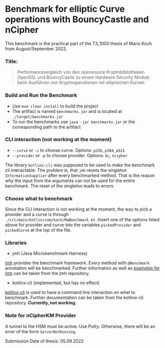 # Benchmark for elliptic Curve operations with BouncyCastle and nCipher

This benchmark is the practical part of the T3_1000 thesis of Maris Koch from August/September 2022.

### Title:

> Performancevergleich von den opensource Kryptobibliotheken OpenSSL und BouncyCastle zu einem Hardware Security Module
> beim Ausführen von Kryptooperationen mit elliptischen Kurven

### Build and Run the Benchmark

- Use `mvm clean install` to build the project
- The artifact is named `benchmarks.jar` and is located at `./target/benchmarks.jar`
- To run the benchmarks use `java -jar benchmarks.jar` or the corresponding path to the artifact

### CLI interaction (not working at the moment)

- `--curve` or `-c` to choose curve. Options: `p256`, `p384`, `p521`
- `--provider` or `-p` to choose provider. Options: `bc`, `ncipher`

The library `kotlinx-cli` was supposed to be used to make the benchmark cli interactable. The problem is, that `jmh`
resets the singleton `InformationSupplier` after every benchmarked method. That is the reason why the input from the
arguments can not be used for the entire benchmark. The reset of the singleton leads to errors.

### Choose what to benchmark

Since the CLI interaction is not working at the moment, the way to pick a provider and a curve is through
`./src/main/kotlin/com/koch/MaBenchmark.kt`. Insert one of the options listed above for provider and curve into the
variables `pickedProvider` and `pickedCurve` at the top of the file.

### Libraries

- jmh (Java Microbenchmark Harness)

[jmh](https://github.com/openjdk/jmh) provides the benchmark framework. Every method with `@Benchmark` annotation will
be benchmarked. Further information as well
as [examples for jmh](https://github.com/openjdk/jmh/tree/master/jmh-samples/src/main/java/org/openjdk/jmh/samples) can
be taken from the jmh repository.

- kotlinx-cli (implemented, but has no effect)

[kotlinx-cli](https://github.com/Kotlin/kotlinx-cli) is used to have a command line interaction on what to benchmark.
Further documentation can be taken from the kotlinx-cli repository. **Currently, not working.**

### Note for nCipherKM Provider

A tunnel to the HSM must be active. Use Putty. Otherwise, there will be an error of the form `ServerNotRunning`.

Submission Date of thesis: 05.09.2022
